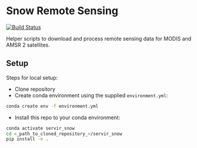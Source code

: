 # Snow Remote Sensing
[![Build Status](https://travis-ci.org/UofU-Cryosphere/servir-snow.svg?branch=master)](https://travis-ci.org/UofU-Cryosphere/servir-snow)

Helper scripts to download and process remote sensing data for MODIS and AMSR 2 satellites.

## Setup

Steps for local setup:
* Clone repository
* Create conda environment using the supplied `environment.yml`:
```bash
conda create env -f environment.yml
```
* Install this repo to your conda environment:
```bash
conda activate servir_snow
cd <_path_to_cloned_repository_>/servir_snow
pip install -e .
```